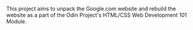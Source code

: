This project aims to unpack the Google.com website and rebuild the website as a part of the Odin Project's HTML/CSS Web Development 101 Module.
